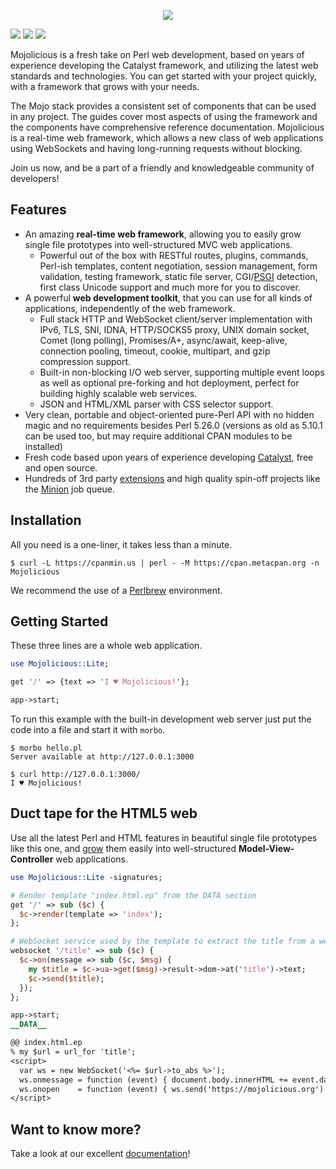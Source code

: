 
<p align="center">
  <a href="https://mojolicious.org">
    <img src="https://raw.github.com/mojolicious/mojo/master/lib/Mojolicious/resources/public/mojo/logo.png?raw=true" style="margin: 0 auto;">
  </a>
</p>

 [![](https://github.com/mojolicious/mojo/workflows/linux/badge.svg)](https://github.com/mojolicious/mojo/actions) [![](https://github.com/mojolicious/mojo/workflows/macos/badge.svg)](https://github.com/mojolicious/mojo/actions) [![](https://github.com/mojolicious/mojo/workflows/windows/badge.svg)](https://github.com/mojolicious/mojo/actions)

  Mojolicious is a fresh take on Perl web development, based on years of
  experience developing the Catalyst framework, and utilizing the latest
  web standards and technologies. You can get started with your project
  quickly, with a framework that grows with your needs.

  The Mojo stack provides a consistent set of components that can be used in
  any project. The guides cover most aspects of using the framework and the
  components have comprehensive reference documentation. Mojolicious is a
  real-time web framework, which allows a new class of web applications
  using WebSockets and having long-running requests without blocking.

  Join us now, and be a part of a friendly and knowledgeable community of
  developers!

## Features

  * An amazing **real-time web framework**, allowing you to easily grow single
    file prototypes into well-structured MVC web applications.
    * Powerful out of the box with RESTful routes, plugins, commands, Perl-ish
      templates, content negotiation, session management, form validation,
      testing framework, static file server, CGI/[PSGI](http://plackperl.org)
      detection, first class Unicode support and much more for you to
      discover.
  * A powerful **web development toolkit**, that you can use for all kinds of
    applications, independently of the web framework.
    * Full stack HTTP and WebSocket client/server implementation with IPv6, TLS,
      SNI, IDNA, HTTP/SOCKS5 proxy, UNIX domain socket, Comet (long polling),
      Promises/A+, async/await, keep-alive, connection pooling, timeout, cookie,
      multipart, and gzip compression support.
    * Built-in non-blocking I/O web server, supporting multiple event loops as
      well as optional pre-forking and hot deployment, perfect for building
      highly scalable web services.
    * JSON and HTML/XML parser with CSS selector support.
  * Very clean, portable and object-oriented pure-Perl API with no hidden
    magic and no requirements besides Perl 5.26.0 (versions as old as 5.10.1
    can be used too, but may require additional CPAN modules to be installed)
  * Fresh code based upon years of experience developing
    [Catalyst](http://www.catalystframework.org), free and open source.
  * Hundreds of 3rd party
    [extensions](https://metacpan.org/requires/distribution/Mojolicious) and
    high quality spin-off projects like the
    [Minion](https://metacpan.org/pod/Minion) job queue.

## Installation

  All you need is a one-liner, it takes less than a minute.

    $ curl -L https://cpanmin.us | perl - -M https://cpan.metacpan.org -n Mojolicious

  We recommend the use of a [Perlbrew](http://perlbrew.pl) environment.

## Getting Started

  These three lines are a whole web application.

```perl
use Mojolicious::Lite;

get '/' => {text => 'I ♥ Mojolicious!'};

app->start;
```

  To run this example with the built-in development web server just put the
  code into a file and start it with `morbo`.

    $ morbo hello.pl
    Server available at http://127.0.0.1:3000

    $ curl http://127.0.0.1:3000/
    I ♥ Mojolicious!

## Duct tape for the HTML5 web

  Use all the latest Perl and HTML features in beautiful single file
  prototypes like this one, and
  [grow](https://mojolicious.org/perldoc/Mojolicious/Guides/Growing#Differences)
  them easily into well-structured **Model-View-Controller** web applications.

```perl
use Mojolicious::Lite -signatures;

# Render template "index.html.ep" from the DATA section
get '/' => sub ($c) {
  $c->render(template => 'index');
};

# WebSocket service used by the template to extract the title from a website
websocket '/title' => sub ($c) {
  $c->on(message => sub ($c, $msg) {
    my $title = $c->ua->get($msg)->result->dom->at('title')->text;
    $c->send($title);
  });
};

app->start;
__DATA__

@@ index.html.ep
% my $url = url_for 'title';
<script>
  var ws = new WebSocket('<%= $url->to_abs %>');
  ws.onmessage = function (event) { document.body.innerHTML += event.data };
  ws.onopen    = function (event) { ws.send('https://mojolicious.org') };
</script>
```

## Want to know more?

  Take a look at our excellent [documentation](https://mojolicious.org/perldoc)!
